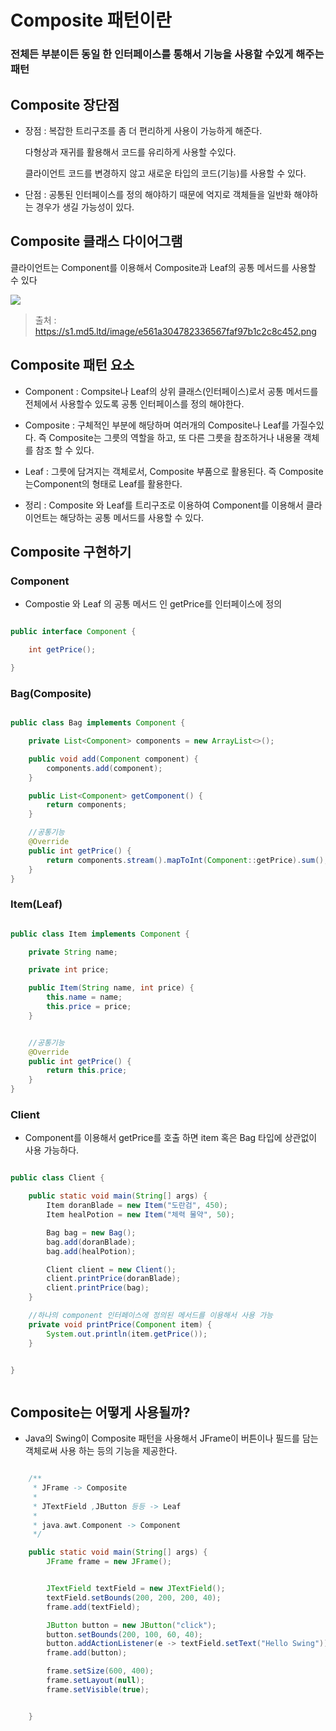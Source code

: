 # Composite 패턴이란

### 전체든 부분이든 동일 한 인터페이스를 통해서 기능을 사용할 수있게 해주는 패턴

## Composite 장단점

- 장점 :
  복잡한 트리구조를 좀 더 편리하게 사용이 가능하게 해준다.

  다형상과 재귀를 활용해서 코드를 유리하게 사용할 수있다.

  클라이언트 코드를 변경하지 않고 새로운 타입의 코드(기능)를 사용할 수 있다.




- 단점 :
  공통된 인터페이스를 정의 해야하기 때문에 억지로 객체들을 일반화 해야하는 경우가 생길 가능성이 있다.




## Composite 클래스 다이어그램
클라이언트는 Component를 이용해서 Composite과 Leaf의 공통 메서드를 사용할 수 있다

![](https://velog.velcdn.com/images/ddh963963/post/b4300f1d-0043-4ca4-8c74-707ab9a80421/image.png)

> 출처 : https://s1.md5.ltd/image/e561a304782336567faf97b1c2c8c452.png





## Composite 패턴 요소
- Component : Compsite나 Leaf의 상위 클래스(인터페이스)로서 공통 메서드를 전체에서 사용할수 있도록 공통 인터페이스를 정의 해야한다.

- Composite : 구체적인 부분에 해당하며 여러개의 Composite나 Leaf를 가질수있다. 즉 Composite는 그릇의 역할을 하고, 또 다른 그릇을 참조하거나 내용물 객체를 참조 할 수 있다.

- Leaf : 그릇에 담겨지는 객체로서, Composite 부품으로 활용된다. 즉 Composite는Component의 형태로 Leaf를 활용한다.


- 정리 : Composite 와 Leaf를 트리구조로 이용하여 Component를 이용해서 클라이언트는 해당하는 공통 메서드를 사용할 수 있다.

## Composite 구현하기

### Component

- Compostie 와 Leaf 의 공통 메서드 인 getPrice를 인터페이스에 정의

```java 

public interface Component {

    int getPrice();

}


```


### Bag(Composite)


```java 

public class Bag implements Component {

    private List<Component> components = new ArrayList<>();

    public void add(Component component) {
        components.add(component);
    }

    public List<Component> getComponent() {
        return components;
    }

    //공통기능
    @Override
    public int getPrice() {
        return components.stream().mapToInt(Component::getPrice).sum();
    }
}

```

### Item(Leaf)
```java 

public class Item implements Component {

    private String name;

    private int price;

    public Item(String name, int price) {
        this.name = name;
        this.price = price;
    }


    //공통기능
    @Override
    public int getPrice() {
        return this.price;
    }
}

```

### Client

- Component를 이용해서 getPrice를 호출 하면 item 혹은 Bag 타입에 상관없이 사용 가능하다.

```java 

public class Client {

    public static void main(String[] args) {
        Item doranBlade = new Item("도란검", 450);
        Item healPotion = new Item("체력 물약", 50);

        Bag bag = new Bag();
        bag.add(doranBlade);
        bag.add(healPotion);

        Client client = new Client();
        client.printPrice(doranBlade);
        client.printPrice(bag);
    }

    //하나의 component 인터페이스에 정의된 메서드를 이용해서 사용 가능
    private void printPrice(Component item) {
        System.out.println(item.getPrice());
    }


}



```






## Composite는 어떻게 사용될까?

- Java의 Swing이 Composite 패턴을 사용해서 JFrame이  버튼이나 필드를 담는 객체로써 사용 하는 등의 기능을 제공한다.


```java

    /**
     * JFrame -> Composite
     * 
     * JTextField ,JButton 등등 -> Leaf
     * 
     * java.awt.Component -> Component
     */

    public static void main(String[] args) {
        JFrame frame = new JFrame();


        JTextField textField = new JTextField();
        textField.setBounds(200, 200, 200, 40);
        frame.add(textField);

        JButton button = new JButton("click");
        button.setBounds(200, 100, 60, 40);
        button.addActionListener(e -> textField.setText("Hello Swing"));
        frame.add(button);

        frame.setSize(600, 400);
        frame.setLayout(null);
        frame.setVisible(true);


    }


```

